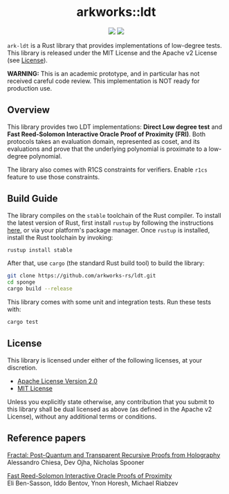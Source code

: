 <h1 align="center">arkworks::ldt</h1>

<p align="center">
    <a href="https://github.com/arkworks-rs/sponge/blob/master/LICENSE-APACHE">
        <img src="https://img.shields.io/badge/license-APACHE-blue.svg"></a>
    <a href="https://github.com/arkworks-rs/sponge/blob/master/LICENSE-MIT">
        <img src="https://img.shields.io/badge/license-MIT-blue.svg"></a>
</p>

`ark-ldt` is a Rust library that provides implementations of low-degree tests. This library is released under the MIT License
and the Apache v2 License (see [License](#license)).

**WARNING:** This is an academic prototype, and in particular has not received careful code review.
This implementation is NOT ready for production use.

## Overview

This library provides two LDT implementations: **Direct Low degree test** and **Fast Reed-Solomon Interactive Oracle Proof of Proximity (FRI)**.
Both protocols takes an evaluation domain, represented as coset, and its evaluations and prove that the underlying polynomial is 
proximate to a low-degree polynomial. 

The library also comes with R1CS constraints for verifiers. Enable `r1cs` feature to use those constraints. 

## Build Guide

The library compiles on the `stable` toolchain of the Rust compiler. To install the latest version
of Rust, first install `rustup` by following the instructions [here](https://rustup.rs/), or via
your platform's package manager. Once `rustup` is installed, install the Rust toolchain by invoking:
```bash
rustup install stable
```

After that, use `cargo` (the standard Rust build tool) to build the library:
```bash
git clone https://github.com/arkworks-rs/ldt.git
cd sponge 
cargo build --release
```

This library comes with some unit and integration tests. Run these tests with:
```bash
cargo test
```


## License

This library is licensed under either of the following licenses, at your discretion.

* [Apache License Version 2.0](LICENSE-APACHE)
* [MIT License](LICENSE-MIT)

Unless you explicitly state otherwise, any contribution that you submit to this library shall be
dual licensed as above (as defined in the Apache v2 License), without any additional terms or
conditions.

## Reference papers

[Fractal: Post-Quantum and Transparent Recursive Proofs from Holography][cos20]<br>
Alessandro Chiesa, Dev Ojha, Nicholas Spooner     

[Fast Reed-Solomon Interactive Oracle Proofs of Proximity][bbhr17]<br>
Eli Ben-Sasson, Iddo Bentov, Ynon Horesh, Michael Riabzev

[cos20]: https://eprint.iacr.org/2019/1076
[bbhr17]: https://eccc.weizmann.ac.il/report/2017/134/

